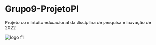# Grupo9-ProjetoPI
Projeto com intuito educacional da disciplina de pesquisa e inovação de 2022

![logo f1](https://user-images.githubusercontent.com/79462325/165628483-e910c6f8-11d4-41b7-b0e6-ff399b72186f.png)
